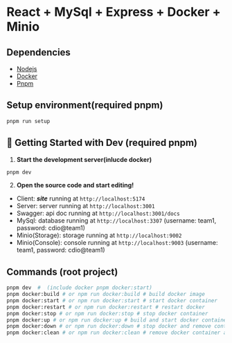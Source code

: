 # React + MySql + Express + Docker + Minio

## Dependencies
- [Nodejs](https://nodejs.org/en/)
- [Docker](https://www.docker.com/)
- [Pnpm](https://pnpm.io/)

## **Setup environment**(required pnpm)
```sh
pnpm run setup
```
## 🚀 Getting Started with Dev (required pnpm)
1. **Start the development server(inlucde docker)**
```sh
pnpm dev
```
2. **Open the source code and start editing!**
- Client: ***site*** running at `http://localhost:5174`
- Server: server running at `http://localhost:3001`
- Swagger: api doc running at `http://localhost:3001/docs`
- MySql: database running at `http://localhost:3307` (username: team1, password: cdio@team1)
- Minio(Storage): storage running at `http://localhost:9002`
- Minio(Console): console running at `http://localhost:9003` (username: team1, password: cdio@team1)

## Commands (root project)
```sh
pnpm dev  #  (include docker pnpm docker:start)
pnpm docker:build # or npm run docker:build # build docker image
pnpm docker:start # or npm run docker:start # start docker container
pnpm docker:restart # or npm run docker:restart # restart docker
pnpm docker:stop # or npm run docker:stop # stop docker container
pnpm docker:up # or npm run docker:up # build and start docker container  
pnpm docker:down # or npm run docker:down # stop docker and remove container
pnpm docker:clean # or npm run docker:clean # remove docker container and image
```

